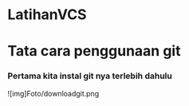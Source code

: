 # LatihanVCS
# Tata cara penggunaan git

### Pertama kita instal git nya terlebih dahulu
![img]Foto/downloadgit.png